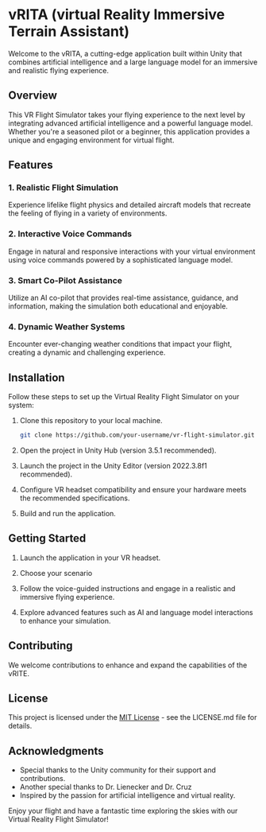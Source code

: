 # vRITA (virtual Reality Immersive Terrain Assistant)

Welcome to the vRITA, a cutting-edge application built within Unity that combines artificial intelligence and a large language model for an immersive and realistic flying experience.

## Overview

This VR Flight Simulator takes your flying experience to the next level by integrating advanced artificial intelligence and a powerful language model. Whether you're a seasoned pilot or a beginner, this application provides a unique and engaging environment for virtual flight.

## Features

### 1. Realistic Flight Simulation

Experience lifelike flight physics and detailed aircraft models that recreate the feeling of flying in a variety of environments.

### 2. Interactive Voice Commands

Engage in natural and responsive interactions with your virtual environment using voice commands powered by a sophisticated language model.

### 3. Smart Co-Pilot Assistance

Utilize an AI co-pilot that provides real-time assistance, guidance, and information, making the simulation both educational and enjoyable.

### 4. Dynamic Weather Systems

Encounter ever-changing weather conditions that impact your flight, creating a dynamic and challenging experience.

## Installation

Follow these steps to set up the Virtual Reality Flight Simulator on your system:

1. Clone this repository to your local machine.
   ```bash
   git clone https://github.com/your-username/vr-flight-simulator.git
   ```

2. Open the project in Unity Hub (version 3.5.1 recommended).

3. Launch the project in the Unity Editor (version 2022.3.8f1 recommended).

4. Configure VR headset compatibility and ensure your hardware meets the recommended specifications.

5. Build and run the application.

## Getting Started

1. Launch the application in your VR headset.

2. Choose your scenario

3. Follow the voice-guided instructions and engage in a realistic and immersive flying experience.

4. Explore advanced features such as AI and language model interactions to enhance your simulation.

## Contributing

We welcome contributions to enhance and expand the capabilities of the vRITE.

## License

This project is licensed under the [MIT License](LICENSE.md) - see the LICENSE.md file for details.

## Acknowledgments

- Special thanks to the Unity community for their support and contributions.
- Another special thanks to Dr. Lienecker and Dr. Cruz
- Inspired by the passion for artificial intelligence and virtual reality.

Enjoy your flight and have a fantastic time exploring the skies with our Virtual Reality Flight Simulator!